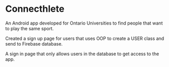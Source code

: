 # Connecthlete
An Android app developed for Ontario Universities to find people that want to play the same sport.

Created a sign up page for users that uses OOP to create a USER class and send to Firebase database.

A sign in page that only allows users in the database to get access to the app.
